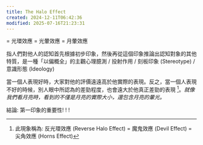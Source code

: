```yaml
---
title: The Halo Effect
created: 2024-12-11T06:42:36
modified: 2025-07-16T21:23:31
---
```


= 光環效應 = 光暈效應 = 月暈效應

指人們對他人的認知首先根據初步印象，然後再從這個印象推論出認知對象的其他特質，是一種「以偏概全」的主觀心理臆測 / 投射作用 / 刻板印象 (Stereotype) / 意識形態 (Ideology)

當一個人表現好時，大家對他的評價遠遠高於他實際的表現。反之，當一個人表現不好的時候，別人眼中所認為的差勁程度，也會遠大於他真正差勁的表現 [^1]。_就像我們看月亮時，看到的不僅是月亮的實際大小，還包含月亮的暈光。_

結論: 第一印象的重要性! ! !

[^1]: 此現象稱為: 反光環效應 (Reverse Halo Effect) = 魔鬼效應 (Devil Effect) = 尖角效應 (Horns Effect)
